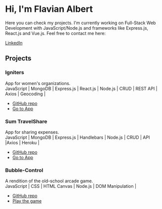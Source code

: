 
# Hi, I'm Flavian Albert

Here you can check my projects. I'm currently working on Full-Stack Web Development with JavaScript/Node.js and frameworks like Express.js, React.js and Vue.js. Feel free to contact me here:

[LinkedIn](https://www.linkedin.com/in/flavian-mihai-albert/)

## Projects

### Igniters
App for women's organizations.
</br> 
JavaScript | MongoDB | Express.js | React.js | Node.js | CRUD | REST API | Axios | Geocoding |
- [GitHub repo](https://github.com/monikageiger/igniters)
- [Go to App](https://globtrotters-igniters.herokuapp.com)

### Sum TravelShare
App for sharing expenses.
</br> 
JavaScript | MongoDB | Express.js | Handlebars | Node.js | CRUD | API |Axios | Heroku |
- [GitHub repo](https://github.com/OsvaldoPicazo/TravelShare)
- [Go to App](https://sumtravelshare.herokuapp.com)

### Bubble-Control
A rendition of the old-school arcade game.
</br> 
JavaScript | CSS | HTML Canvas | Node.js | DOM Manipulation |
- [GitHub repo]()
- [Play the game]()







<!--
**Hribu/Hribu** is a ✨ _special_ ✨ repository because its `README.md` (this file) appears on your GitHub profile.

Here are some ideas to get you started:

- 🔭 I’m currently working on ...
- 🌱 I’m currently learning ...
- 👯 I’m looking to collaborate on ...
- 🤔 I’m looking for help with ...
- 💬 Ask me about ...
- 📫 How to reach me: ...
- 😄 Pronouns: ...
- ⚡ Fun fact: ...
-->
